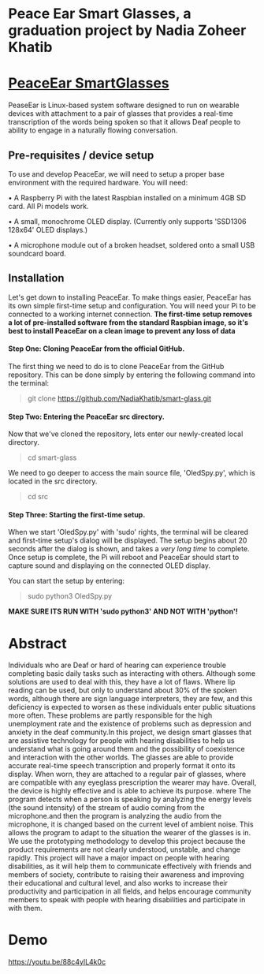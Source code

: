 # Peace Ear Smart Glasses, a graduation project by Nadia Zoheer Khatib 

# [PeaceEar SmartGlasses](https://github.com/NadiaKhatib/smart-glass)
PeaseEar is Linux-based system software designed to run on wearable devices with attachment to a pair of glasses that provides a real-time transcription of the words being spoken so that it allows Deaf people to ability to engage in a naturally flowing conversation.

## Pre-requisites / device setup
To use and develop PeaceEar, we will need to setup a proper base environment with the required hardware. You will need:

• A Raspberry Pi with the latest Raspbian installed on a minimum 4GB SD card. All Pi models work.

• A small, monochrome OLED display. (Currently only supports 'SSD1306 128x64' OLED displays.)

• A microphone module out of a broken headset, soldered onto a small USB soundcard board.


## Installation
Let's get down to installing PeaceEar. To make things easier, PeaceEar has its own simple first-time setup and configuration. You will need your Pi to be connected to a working internet connection. **The first-time setup removes a lot of pre-installed software from the standard Raspbian image, so it's best to install PeaceEar on a clean image to prevent any loss of data**


#### Step One: Cloning PeaceEar from the official GitHub.
The first thing we need to do is to clone PeaceEar from the GitHub repository. This can be done simply by entering the following command into the terminal:
> git clone https://github.com/NadiaKhatib/smart-glass.git


#### Step Two: Entering the PeaceEar src directory.
Now that we've cloned the repository, lets enter our newly-created local directory.
> cd smart-glass

We need to go deeper to access the main source file, 'OledSpy.py', which is located in the src directory.
> cd src


#### Step Three: Starting the first-time setup.
When we start 'OledSpy.py' with 'sudo' rights, the terminal will be cleared and first-time setup's dialog will be displayed. The setup begins about 20 seconds after the dialog is shown, and takes a *very long time* to complete. Once setup is complete, the Pi will reboot and PeaceEar should start to capture sound and displaying on the connected OLED display.

You can start the setup by entering:
> sudo python3 OledSpy.py

**MAKE SURE ITS RUN WITH 'sudo python3' AND NOT WITH 'python'!**


# Abstract 
Individuals who are Deaf or hard of hearing can experience trouble completing basic daily tasks such as interacting with others. Although some solutions are used to deal with this, they have a lot of flaws. Where lip reading can be used, but only to understand about 30% of the spoken words, although there are sign language interpreters, they are few, and this deficiency is expected to worsen as these individuals enter public situations more often. These problems are partly responsible for the high unemployment rate and the existence of problems such as depression and anxiety in the deaf community.In this project, we design smart glasses that are assistive technology for people with hearing disabilities to help us understand what is going around them and the possibility of coexistence and interaction with the other worlds. The glasses are able to provide accurate real-time speech transcription and properly format it onto its display. When worn, they are attached to a regular pair of glasses, where are compatible with any eyeglass prescription the wearer may have. Overall, the device is highly effective and is able to achieve its purpose. where The program detects when a person is speaking by analyzing the energy levels (the sound intensity) of the stream of audio coming from the microphone.and then the program is analyzing the audio from the microphone, it is changed based on the current level of ambient noise. This allows the program to adapt to the situation the wearer of the glasses is in. We use the prototyping methodology to develop this project because the product requirements are not clearly understood, unstable, and change rapidly. This project will have a major impact on people with hearing disabilities, as it will help them to communicate effectively with friends and members of society, contribute to raising their awareness and improving their educational and cultural level, and also works to increase their productivity and participation in all fields, and helps encourage community members to speak with people with hearing disabilities and participate in with them.


# Demo 
https://youtu.be/88c4ylL4k0c 

